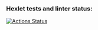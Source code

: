 ### Hexlet tests and linter status:
[![Actions Status](https://github.com/AndreiSerov/java-project-lvl1/workflows/hexlet-check/badge.svg)](https://github.com/AndreiSerov/java-project-lvl1/actions)